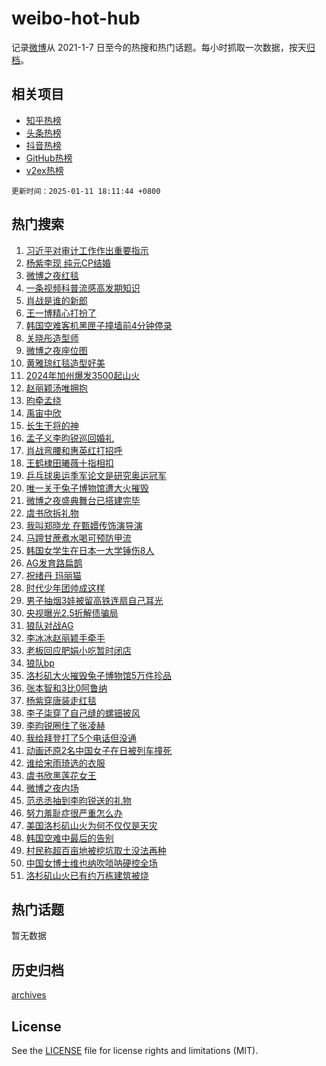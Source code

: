 # weibo-hot-hub

记录[微博](https://www.weibo.com)从 2021-1-7 日至今的热搜和热门话题。每小时抓取一次数据，按天[归档](archives)。

## 相关项目

- [知乎热榜](https://github.com/lonnyzhang423/zhihu-hot-hub)
- [头条热榜](https://github.com/lonnyzhang423/toutiao-hot-hub)
- [抖音热榜](https://github.com/lonnyzhang423/douyin-hot-hub)
- [GitHub热榜](https://github.com/lonnyzhang423/github-hot-hub)
- [v2ex热榜](https://github.com/lonnyzhang423/v2ex-hot-hub)


`更新时间：2025-01-11 18:11:44 +0800`

## 热门搜索

1. [习近平对审计工作作出重要指示](https://m.weibo.cn/search?containerid=100103type%3D1%26t%3D10%26q%3D%23%E4%B9%A0%E8%BF%91%E5%B9%B3%E5%AF%B9%E5%AE%A1%E8%AE%A1%E5%B7%A5%E4%BD%9C%E4%BD%9C%E5%87%BA%E9%87%8D%E8%A6%81%E6%8C%87%E7%A4%BA%23&stream_entry_id=51&isnewpage=1&extparam=seat%3D1%26filter_type%3Drealtimehot%26stream_entry_id%3D51%26c_type%3D51%26pos%3D0%26q%3D%2523%25E4%25B9%25A0%25E8%25BF%2591%25E5%25B9%25B3%25E5%25AF%25B9%25E5%25AE%25A1%25E8%25AE%25A1%25E5%25B7%25A5%25E4%25BD%259C%25E4%25BD%259C%25E5%2587%25BA%25E9%2587%258D%25E8%25A6%2581%25E6%258C%2587%25E7%25A4%25BA%2523%26cate%3D10103%26dgr%3D0%26display_time%3D1736590302%26pre_seqid%3D1736590302940062183935)
1. [杨紫李现 纯元CP结婚](https://m.weibo.cn/search?containerid=100103type%3D1%26t%3D10%26q%3D%E6%9D%A8%E7%B4%AB%E6%9D%8E%E7%8E%B0+%E7%BA%AF%E5%85%83CP%E7%BB%93%E5%A9%9A&stream_entry_id=31&isnewpage=1&extparam=seat%3D1%26filter_type%3Drealtimehot%26c_type%3D31%26flag%3D4%26realpos%3D1%26stream_entry_id%3D31%26cate%3D5001%26lcate%3D5001%26pos%3D0%26q%3D%25E6%259D%25A8%25E7%25B4%25AB%25E6%259D%258E%25E7%258E%25B0%2520%25E7%25BA%25AF%25E5%2585%2583CP%25E7%25BB%2593%25E5%25A9%259A%26band_rank%3D1%26dgr%3D0%26display_time%3D1736590302%26pre_seqid%3D1736590302940062183935)
1. [微博之夜红毯](https://m.weibo.cn/search?containerid=100103type%3D1%26t%3D10%26q%3D%E5%BE%AE%E5%8D%9A%E4%B9%8B%E5%A4%9C%E7%BA%A2%E6%AF%AF&stream_entry_id=31&isnewpage=1&extparam=seat%3D1%26filter_type%3Drealtimehot%26c_type%3D31%26flag%3D4%26realpos%3D2%26stream_entry_id%3D31%26cate%3D5001%26lcate%3D5001%26pos%3D1%26q%3D%25E5%25BE%25AE%25E5%258D%259A%25E4%25B9%258B%25E5%25A4%259C%25E7%25BA%25A2%25E6%25AF%25AF%26band_rank%3D2%26dgr%3D0%26display_time%3D1736590302%26pre_seqid%3D1736590302940062183935)
1. [一条视频科普流感高发期知识](https://m.weibo.cn/search?containerid=100103type%3D1%26t%3D10%26q%3D%23%E4%B8%80%E6%9D%A1%E8%A7%86%E9%A2%91%E7%A7%91%E6%99%AE%E6%B5%81%E6%84%9F%E9%AB%98%E5%8F%91%E6%9C%9F%E7%9F%A5%E8%AF%86%23&stream_entry_id=31&isnewpage=1&extparam=seat%3D1%26filter_type%3Drealtimehot%26c_type%3D31%26flag%3D0%26realpos%3D3%26stream_entry_id%3D31%26cate%3D5001%26lcate%3D5001%26pos%3D2%26q%3D%2523%25E4%25B8%2580%25E6%259D%25A1%25E8%25A7%2586%25E9%25A2%2591%25E7%25A7%2591%25E6%2599%25AE%25E6%25B5%2581%25E6%2584%259F%25E9%25AB%2598%25E5%258F%2591%25E6%259C%259F%25E7%259F%25A5%25E8%25AF%2586%2523%26band_rank%3D3%26dgr%3D0%26display_time%3D1736590302%26pre_seqid%3D1736590302940062183935)
1. [肖战是谁的新郎](https://m.weibo.cn/search?containerid=100103type%3D1%26t%3D10%26q%3D%E8%82%96%E6%88%98%E6%98%AF%E8%B0%81%E7%9A%84%E6%96%B0%E9%83%8E&stream_entry_id=31&isnewpage=1&extparam=seat%3D1%26filter_type%3Drealtimehot%26c_type%3D31%26flag%3D1%26realpos%3D4%26stream_entry_id%3D31%26cate%3D5001%26lcate%3D5001%26pos%3D3%26q%3D%25E8%2582%2596%25E6%2588%2598%25E6%2598%25AF%25E8%25B0%2581%25E7%259A%2584%25E6%2596%25B0%25E9%2583%258E%26band_rank%3D4%26dgr%3D0%26display_time%3D1736590302%26pre_seqid%3D1736590302940062183935)
1. [王一博精心打扮了](https://m.weibo.cn/search?containerid=100103type%3D1%26t%3D10%26q%3D%E7%8E%8B%E4%B8%80%E5%8D%9A%E7%B2%BE%E5%BF%83%E6%89%93%E6%89%AE%E4%BA%86&stream_entry_id=31&isnewpage=1&extparam=seat%3D1%26filter_type%3Drealtimehot%26c_type%3D31%26flag%3D2%26realpos%3D5%26stream_entry_id%3D31%26cate%3D5001%26lcate%3D5001%26pos%3D4%26q%3D%25E7%258E%258B%25E4%25B8%2580%25E5%258D%259A%25E7%25B2%25BE%25E5%25BF%2583%25E6%2589%2593%25E6%2589%25AE%25E4%25BA%2586%26band_rank%3D5%26dgr%3D0%26display_time%3D1736590302%26pre_seqid%3D1736590302940062183935)
1. [韩国空难客机黑匣子撞墙前4分钟停录](https://m.weibo.cn/search?containerid=100103type%3D1%26t%3D10%26q%3D%23%E9%9F%A9%E5%9B%BD%E7%A9%BA%E9%9A%BE%E5%AE%A2%E6%9C%BA%E9%BB%91%E5%8C%A3%E5%AD%90%E6%92%9E%E5%A2%99%E5%89%8D4%E5%88%86%E9%92%9F%E5%81%9C%E5%BD%95%23&stream_entry_id=31&isnewpage=1&extparam=seat%3D1%26filter_type%3Drealtimehot%26c_type%3D31%26flag%3D0%26realpos%3D6%26stream_entry_id%3D31%26cate%3D5001%26lcate%3D5001%26pos%3D5%26q%3D%2523%25E9%259F%25A9%25E5%259B%25BD%25E7%25A9%25BA%25E9%259A%25BE%25E5%25AE%25A2%25E6%259C%25BA%25E9%25BB%2591%25E5%258C%25A3%25E5%25AD%2590%25E6%2592%259E%25E5%25A2%2599%25E5%2589%258D4%25E5%2588%2586%25E9%2592%259F%25E5%2581%259C%25E5%25BD%2595%2523%26band_rank%3D6%26dgr%3D0%26display_time%3D1736590302%26pre_seqid%3D1736590302940062183935)
1. [关晓彤造型师](https://m.weibo.cn/search?containerid=100103type%3D1%26t%3D10%26q%3D%E5%85%B3%E6%99%93%E5%BD%A4%E9%80%A0%E5%9E%8B%E5%B8%88&stream_entry_id=31&isnewpage=1&extparam=seat%3D1%26filter_type%3Drealtimehot%26c_type%3D31%26flag%3D1%26realpos%3D7%26stream_entry_id%3D31%26cate%3D5001%26lcate%3D5001%26pos%3D6%26q%3D%25E5%2585%25B3%25E6%2599%2593%25E5%25BD%25A4%25E9%2580%25A0%25E5%259E%258B%25E5%25B8%2588%26band_rank%3D7%26dgr%3D0%26display_time%3D1736590302%26pre_seqid%3D1736590302940062183935)
1. [微博之夜座位图](https://m.weibo.cn/search?containerid=100103type%3D1%26t%3D10%26q%3D%E5%BE%AE%E5%8D%9A%E4%B9%8B%E5%A4%9C%E5%BA%A7%E4%BD%8D%E5%9B%BE&stream_entry_id=31&isnewpage=1&extparam=seat%3D1%26filter_type%3Drealtimehot%26c_type%3D31%26flag%3D2%26realpos%3D8%26stream_entry_id%3D31%26cate%3D5001%26lcate%3D5001%26pos%3D7%26q%3D%25E5%25BE%25AE%25E5%258D%259A%25E4%25B9%258B%25E5%25A4%259C%25E5%25BA%25A7%25E4%25BD%258D%25E5%259B%25BE%26band_rank%3D8%26dgr%3D0%26display_time%3D1736590302%26pre_seqid%3D1736590302940062183935)
1. [黄雅琼红毯造型好美](https://m.weibo.cn/search?containerid=100103type%3D1%26t%3D10%26q%3D%23%E9%BB%84%E9%9B%85%E7%90%BC%E7%BA%A2%E6%AF%AF%E9%80%A0%E5%9E%8B%E5%A5%BD%E7%BE%8E%23&stream_entry_id=31&isnewpage=1&extparam=seat%3D1%26filter_type%3Drealtimehot%26c_type%3D31%26flag%3D0%26realpos%3D9%26stream_entry_id%3D31%26cate%3D5001%26lcate%3D5001%26pos%3D8%26q%3D%2523%25E9%25BB%2584%25E9%259B%2585%25E7%2590%25BC%25E7%25BA%25A2%25E6%25AF%25AF%25E9%2580%25A0%25E5%259E%258B%25E5%25A5%25BD%25E7%25BE%258E%2523%26band_rank%3D9%26dgr%3D0%26display_time%3D1736590302%26pre_seqid%3D1736590302940062183935)
1. [2024年加州爆发3500起山火](https://m.weibo.cn/search?containerid=100103type%3D1%26t%3D10%26q%3D%232024%E5%B9%B4%E5%8A%A0%E5%B7%9E%E7%88%86%E5%8F%913500%E8%B5%B7%E5%B1%B1%E7%81%AB%23&stream_entry_id=31&isnewpage=1&extparam=seat%3D1%26filter_type%3Drealtimehot%26c_type%3D31%26flag%3D1%26realpos%3D10%26stream_entry_id%3D31%26cate%3D5001%26lcate%3D5001%26pos%3D9%26q%3D%25232024%25E5%25B9%25B4%25E5%258A%25A0%25E5%25B7%259E%25E7%2588%2586%25E5%258F%25913500%25E8%25B5%25B7%25E5%25B1%25B1%25E7%2581%25AB%2523%26band_rank%3D10%26dgr%3D0%26display_time%3D1736590302%26pre_seqid%3D1736590302940062183935)
1. [赵丽颖汤唯拥抱](https://m.weibo.cn/search?containerid=100103type%3D1%26t%3D10%26q%3D%23%E8%B5%B5%E4%B8%BD%E9%A2%96%E6%B1%A4%E5%94%AF%E6%8B%A5%E6%8A%B1%23&stream_entry_id=31&isnewpage=1&extparam=seat%3D1%26filter_type%3Drealtimehot%26c_type%3D31%26flag%3D1%26realpos%3D11%26stream_entry_id%3D31%26cate%3D5001%26lcate%3D5001%26pos%3D10%26q%3D%2523%25E8%25B5%25B5%25E4%25B8%25BD%25E9%25A2%2596%25E6%25B1%25A4%25E5%2594%25AF%25E6%258B%25A5%25E6%258A%25B1%2523%26band_rank%3D11%26dgr%3D0%26display_time%3D1736590302%26pre_seqid%3D1736590302940062183935)
1. [昀牵孟绕](https://m.weibo.cn/search?containerid=100103type%3D1%26t%3D10%26q%3D%23%E6%98%80%E7%89%B5%E5%AD%9F%E7%BB%95%23&stream_entry_id=31&isnewpage=1&extparam=seat%3D1%26filter_type%3Drealtimehot%26c_type%3D31%26flag%3D2%26realpos%3D12%26stream_entry_id%3D31%26cate%3D5001%26lcate%3D5001%26pos%3D11%26q%3D%2523%25E6%2598%2580%25E7%2589%25B5%25E5%25AD%259F%25E7%25BB%2595%2523%26band_rank%3D12%26dgr%3D0%26display_time%3D1736590302%26pre_seqid%3D1736590302940062183935)
1. [禹宙中欣](https://m.weibo.cn/search?containerid=100103type%3D1%26t%3D10%26q%3D%E7%A6%B9%E5%AE%99%E4%B8%AD%E6%AC%A3&stream_entry_id=31&isnewpage=1&extparam=seat%3D1%26filter_type%3Drealtimehot%26c_type%3D31%26flag%3D1%26realpos%3D13%26stream_entry_id%3D31%26cate%3D5001%26lcate%3D5001%26pos%3D12%26q%3D%25E7%25A6%25B9%25E5%25AE%2599%25E4%25B8%25AD%25E6%25AC%25A3%26band_rank%3D13%26dgr%3D0%26display_time%3D1736590302%26pre_seqid%3D1736590302940062183935)
1. [长生干将的神](https://m.weibo.cn/search?containerid=100103type%3D1%26t%3D10%26q%3D%23%E9%95%BF%E7%94%9F%E5%B9%B2%E5%B0%86%E7%9A%84%E7%A5%9E%23&stream_entry_id=31&isnewpage=1&extparam=seat%3D1%26filter_type%3Drealtimehot%26c_type%3D31%26flag%3D1%26realpos%3D14%26stream_entry_id%3D31%26cate%3D5001%26lcate%3D5001%26pos%3D13%26q%3D%2523%25E9%2595%25BF%25E7%2594%259F%25E5%25B9%25B2%25E5%25B0%2586%25E7%259A%2584%25E7%25A5%259E%2523%26band_rank%3D14%26dgr%3D0%26display_time%3D1736590302%26pre_seqid%3D1736590302940062183935)
1. [孟子义李昀锐巡回婚礼](https://m.weibo.cn/search?containerid=100103type%3D1%26t%3D10%26q%3D%23%E5%AD%9F%E5%AD%90%E4%B9%89%E6%9D%8E%E6%98%80%E9%94%90%E5%B7%A1%E5%9B%9E%E5%A9%9A%E7%A4%BC%23&stream_entry_id=31&isnewpage=1&extparam=seat%3D1%26filter_type%3Drealtimehot%26c_type%3D31%26flag%3D1%26realpos%3D15%26stream_entry_id%3D31%26cate%3D5001%26lcate%3D5001%26pos%3D14%26q%3D%2523%25E5%25AD%259F%25E5%25AD%2590%25E4%25B9%2589%25E6%259D%258E%25E6%2598%2580%25E9%2594%2590%25E5%25B7%25A1%25E5%259B%259E%25E5%25A9%259A%25E7%25A4%25BC%2523%26band_rank%3D15%26dgr%3D0%26display_time%3D1736590302%26pre_seqid%3D1736590302940062183935)
1. [肖战弯腰和惠英红打招呼](https://m.weibo.cn/search?containerid=100103type%3D1%26t%3D10%26q%3D%23%E8%82%96%E6%88%98%E5%BC%AF%E8%85%B0%E5%92%8C%E6%83%A0%E8%8B%B1%E7%BA%A2%E6%89%93%E6%8B%9B%E5%91%BC%23&stream_entry_id=31&isnewpage=1&extparam=seat%3D1%26filter_type%3Drealtimehot%26c_type%3D31%26flag%3D1%26realpos%3D16%26stream_entry_id%3D31%26cate%3D5001%26lcate%3D5001%26pos%3D15%26q%3D%2523%25E8%2582%2596%25E6%2588%2598%25E5%25BC%25AF%25E8%2585%25B0%25E5%2592%258C%25E6%2583%25A0%25E8%258B%25B1%25E7%25BA%25A2%25E6%2589%2593%25E6%258B%259B%25E5%2591%25BC%2523%26band_rank%3D16%26dgr%3D0%26display_time%3D1736590302%26pre_seqid%3D1736590302940062183935)
1. [王鹤棣田曦薇十指相扣](https://m.weibo.cn/search?containerid=100103type%3D1%26t%3D10%26q%3D%23%E7%8E%8B%E9%B9%A4%E6%A3%A3%E7%94%B0%E6%9B%A6%E8%96%87%E5%8D%81%E6%8C%87%E7%9B%B8%E6%89%A3%23&stream_entry_id=31&isnewpage=1&extparam=seat%3D1%26filter_type%3Drealtimehot%26c_type%3D31%26flag%3D2%26realpos%3D17%26stream_entry_id%3D31%26cate%3D5001%26lcate%3D5001%26pos%3D16%26q%3D%2523%25E7%258E%258B%25E9%25B9%25A4%25E6%25A3%25A3%25E7%2594%25B0%25E6%259B%25A6%25E8%2596%2587%25E5%258D%2581%25E6%258C%2587%25E7%259B%25B8%25E6%2589%25A3%2523%26band_rank%3D17%26dgr%3D0%26display_time%3D1736590302%26pre_seqid%3D1736590302940062183935)
1. [乒乓球奥运季军论文是研究奥运冠军](https://m.weibo.cn/search?containerid=100103type%3D1%26t%3D10%26q%3D%23%E4%B9%92%E4%B9%93%E7%90%83%E5%A5%A5%E8%BF%90%E5%AD%A3%E5%86%9B%E8%AE%BA%E6%96%87%E6%98%AF%E7%A0%94%E7%A9%B6%E5%A5%A5%E8%BF%90%E5%86%A0%E5%86%9B%23&stream_entry_id=31&isnewpage=1&extparam=seat%3D1%26filter_type%3Drealtimehot%26c_type%3D31%26flag%3D1%26realpos%3D18%26stream_entry_id%3D31%26cate%3D5001%26lcate%3D5001%26pos%3D17%26q%3D%2523%25E4%25B9%2592%25E4%25B9%2593%25E7%2590%2583%25E5%25A5%25A5%25E8%25BF%2590%25E5%25AD%25A3%25E5%2586%259B%25E8%25AE%25BA%25E6%2596%2587%25E6%2598%25AF%25E7%25A0%2594%25E7%25A9%25B6%25E5%25A5%25A5%25E8%25BF%2590%25E5%2586%25A0%25E5%2586%259B%2523%26band_rank%3D18%26dgr%3D0%26display_time%3D1736590302%26pre_seqid%3D1736590302940062183935)
1. [唯一关于兔子博物馆遭大火摧毁](https://m.weibo.cn/search?containerid=100103type%3D1%26t%3D10%26q%3D%23%E5%94%AF%E4%B8%80%E5%85%B3%E4%BA%8E%E5%85%94%E5%AD%90%E5%8D%9A%E7%89%A9%E9%A6%86%E9%81%AD%E5%A4%A7%E7%81%AB%E6%91%A7%E6%AF%81%23&stream_entry_id=31&isnewpage=1&extparam=seat%3D1%26filter_type%3Drealtimehot%26c_type%3D31%26flag%3D0%26realpos%3D19%26stream_entry_id%3D31%26cate%3D5001%26lcate%3D5001%26pos%3D18%26q%3D%2523%25E5%2594%25AF%25E4%25B8%2580%25E5%2585%25B3%25E4%25BA%258E%25E5%2585%2594%25E5%25AD%2590%25E5%258D%259A%25E7%2589%25A9%25E9%25A6%2586%25E9%2581%25AD%25E5%25A4%25A7%25E7%2581%25AB%25E6%2591%25A7%25E6%25AF%2581%2523%26band_rank%3D19%26dgr%3D0%26display_time%3D1736590302%26pre_seqid%3D1736590302940062183935)
1. [微博之夜盛典舞台已搭建完毕](https://m.weibo.cn/search?containerid=100103type%3D1%26t%3D10%26q%3D%23%E5%BE%AE%E5%8D%9A%E4%B9%8B%E5%A4%9C%E7%9B%9B%E5%85%B8%E8%88%9E%E5%8F%B0%E5%B7%B2%E6%90%AD%E5%BB%BA%E5%AE%8C%E6%AF%95%23&stream_entry_id=31&isnewpage=1&extparam=seat%3D1%26filter_type%3Drealtimehot%26c_type%3D31%26flag%3D1%26realpos%3D20%26stream_entry_id%3D31%26cate%3D5001%26lcate%3D5001%26pos%3D19%26q%3D%2523%25E5%25BE%25AE%25E5%258D%259A%25E4%25B9%258B%25E5%25A4%259C%25E7%259B%259B%25E5%2585%25B8%25E8%2588%259E%25E5%258F%25B0%25E5%25B7%25B2%25E6%2590%25AD%25E5%25BB%25BA%25E5%25AE%258C%25E6%25AF%2595%2523%26band_rank%3D20%26dgr%3D0%26display_time%3D1736590302%26pre_seqid%3D1736590302940062183935)
1. [虞书欣拆礼物](https://m.weibo.cn/search?containerid=100103type%3D1%26t%3D10%26q%3D%E8%99%9E%E4%B9%A6%E6%AC%A3%E6%8B%86%E7%A4%BC%E7%89%A9&stream_entry_id=31&isnewpage=1&extparam=seat%3D1%26filter_type%3Drealtimehot%26c_type%3D31%26flag%3D1%26realpos%3D21%26stream_entry_id%3D31%26cate%3D5001%26lcate%3D5001%26pos%3D20%26q%3D%25E8%2599%259E%25E4%25B9%25A6%25E6%25AC%25A3%25E6%258B%2586%25E7%25A4%25BC%25E7%2589%25A9%26band_rank%3D21%26dgr%3D0%26display_time%3D1736590302%26pre_seqid%3D1736590302940062183935)
1. [我叫郑晓龙 在甄嬛传饰演导演](https://m.weibo.cn/search?containerid=100103type%3D1%26t%3D10%26q%3D%E6%88%91%E5%8F%AB%E9%83%91%E6%99%93%E9%BE%99+%E5%9C%A8%E7%94%84%E5%AC%9B%E4%BC%A0%E9%A5%B0%E6%BC%94%E5%AF%BC%E6%BC%94&stream_entry_id=31&isnewpage=1&extparam=seat%3D1%26filter_type%3Drealtimehot%26c_type%3D31%26flag%3D1%26realpos%3D22%26stream_entry_id%3D31%26cate%3D5001%26lcate%3D5001%26pos%3D21%26q%3D%25E6%2588%2591%25E5%258F%25AB%25E9%2583%2591%25E6%2599%2593%25E9%25BE%2599%2520%25E5%259C%25A8%25E7%2594%2584%25E5%25AC%259B%25E4%25BC%25A0%25E9%25A5%25B0%25E6%25BC%2594%25E5%25AF%25BC%25E6%25BC%2594%26band_rank%3D22%26dgr%3D0%26display_time%3D1736590302%26pre_seqid%3D1736590302940062183935)
1. [马蹄甘蔗煮水喝可预防甲流](https://m.weibo.cn/search?containerid=100103type%3D1%26t%3D10%26q%3D%23%E9%A9%AC%E8%B9%84%E7%94%98%E8%94%97%E7%85%AE%E6%B0%B4%E5%96%9D%E5%8F%AF%E9%A2%84%E9%98%B2%E7%94%B2%E6%B5%81%23&stream_entry_id=31&isnewpage=1&extparam=seat%3D1%26filter_type%3Drealtimehot%26c_type%3D31%26flag%3D1%26realpos%3D23%26stream_entry_id%3D31%26cate%3D5001%26lcate%3D5001%26pos%3D22%26q%3D%2523%25E9%25A9%25AC%25E8%25B9%2584%25E7%2594%2598%25E8%2594%2597%25E7%2585%25AE%25E6%25B0%25B4%25E5%2596%259D%25E5%258F%25AF%25E9%25A2%2584%25E9%2598%25B2%25E7%2594%25B2%25E6%25B5%2581%2523%26band_rank%3D23%26dgr%3D0%26display_time%3D1736590302%26pre_seqid%3D1736590302940062183935)
1. [韩国女学生在日本一大学锤伤8人](https://m.weibo.cn/search?containerid=100103type%3D1%26t%3D10%26q%3D%23%E9%9F%A9%E5%9B%BD%E5%A5%B3%E5%AD%A6%E7%94%9F%E5%9C%A8%E6%97%A5%E6%9C%AC%E4%B8%80%E5%A4%A7%E5%AD%A6%E9%94%A4%E4%BC%A48%E4%BA%BA%23&stream_entry_id=31&isnewpage=1&extparam=seat%3D1%26filter_type%3Drealtimehot%26c_type%3D31%26flag%3D1%26realpos%3D24%26stream_entry_id%3D31%26cate%3D5001%26lcate%3D5001%26pos%3D23%26q%3D%2523%25E9%259F%25A9%25E5%259B%25BD%25E5%25A5%25B3%25E5%25AD%25A6%25E7%2594%259F%25E5%259C%25A8%25E6%2597%25A5%25E6%259C%25AC%25E4%25B8%2580%25E5%25A4%25A7%25E5%25AD%25A6%25E9%2594%25A4%25E4%25BC%25A48%25E4%25BA%25BA%2523%26band_rank%3D24%26dgr%3D0%26display_time%3D1736590302%26pre_seqid%3D1736590302940062183935)
1. [AG发育路扁鹊](https://m.weibo.cn/search?containerid=100103type%3D1%26t%3D10%26q%3D%23AG%E5%8F%91%E8%82%B2%E8%B7%AF%E6%89%81%E9%B9%8A%23&stream_entry_id=31&isnewpage=1&extparam=seat%3D1%26filter_type%3Drealtimehot%26c_type%3D31%26flag%3D1%26realpos%3D25%26stream_entry_id%3D31%26cate%3D5001%26lcate%3D5001%26pos%3D24%26q%3D%2523AG%25E5%258F%2591%25E8%2582%25B2%25E8%25B7%25AF%25E6%2589%2581%25E9%25B9%258A%2523%26band_rank%3D25%26dgr%3D0%26display_time%3D1736590302%26pre_seqid%3D1736590302940062183935)
1. [祝绪丹 玛丽猫](https://m.weibo.cn/search?containerid=100103type%3D1%26t%3D10%26q%3D%E7%A5%9D%E7%BB%AA%E4%B8%B9+%E7%8E%9B%E4%B8%BD%E7%8C%AB&stream_entry_id=31&isnewpage=1&extparam=seat%3D1%26filter_type%3Drealtimehot%26c_type%3D31%26flag%3D0%26realpos%3D26%26stream_entry_id%3D31%26cate%3D5001%26lcate%3D5001%26pos%3D25%26q%3D%25E7%25A5%259D%25E7%25BB%25AA%25E4%25B8%25B9%2520%25E7%258E%259B%25E4%25B8%25BD%25E7%258C%25AB%26band_rank%3D26%26dgr%3D0%26display_time%3D1736590302%26pre_seqid%3D1736590302940062183935)
1. [时代少年团帅成这样](https://m.weibo.cn/search?containerid=100103type%3D1%26t%3D10%26q%3D%23%E6%97%B6%E4%BB%A3%E5%B0%91%E5%B9%B4%E5%9B%A2%E5%B8%85%E6%88%90%E8%BF%99%E6%A0%B7%23&stream_entry_id=31&isnewpage=1&extparam=seat%3D1%26filter_type%3Drealtimehot%26c_type%3D31%26flag%3D1%26realpos%3D27%26stream_entry_id%3D31%26cate%3D5001%26lcate%3D5001%26pos%3D26%26q%3D%2523%25E6%2597%25B6%25E4%25BB%25A3%25E5%25B0%2591%25E5%25B9%25B4%25E5%259B%25A2%25E5%25B8%2585%25E6%2588%2590%25E8%25BF%2599%25E6%25A0%25B7%2523%26band_rank%3D27%26dgr%3D0%26display_time%3D1736590302%26pre_seqid%3D1736590302940062183935)
1. [男子抽烟3娃被留高铁连扇自己耳光](https://m.weibo.cn/search?containerid=100103type%3D1%26t%3D10%26q%3D%23%E7%94%B7%E5%AD%90%E6%8A%BD%E7%83%9F3%E5%A8%83%E8%A2%AB%E7%95%99%E9%AB%98%E9%93%81%E8%BF%9E%E6%89%87%E8%87%AA%E5%B7%B1%E8%80%B3%E5%85%89%23&stream_entry_id=31&isnewpage=1&extparam=seat%3D1%26filter_type%3Drealtimehot%26c_type%3D31%26flag%3D0%26realpos%3D28%26stream_entry_id%3D31%26cate%3D5001%26lcate%3D5001%26pos%3D27%26q%3D%2523%25E7%2594%25B7%25E5%25AD%2590%25E6%258A%25BD%25E7%2583%259F3%25E5%25A8%2583%25E8%25A2%25AB%25E7%2595%2599%25E9%25AB%2598%25E9%2593%2581%25E8%25BF%259E%25E6%2589%2587%25E8%2587%25AA%25E5%25B7%25B1%25E8%2580%25B3%25E5%2585%2589%2523%26band_rank%3D28%26dgr%3D0%26display_time%3D1736590302%26pre_seqid%3D1736590302940062183935)
1. [央视曝光2.5折解债骗局](https://m.weibo.cn/search?containerid=100103type%3D1%26t%3D10%26q%3D%23%E5%A4%AE%E8%A7%86%E6%9B%9D%E5%85%892.5%E6%8A%98%E8%A7%A3%E5%80%BA%E9%AA%97%E5%B1%80%23&stream_entry_id=31&isnewpage=1&extparam=seat%3D1%26filter_type%3Drealtimehot%26c_type%3D31%26flag%3D1%26realpos%3D29%26stream_entry_id%3D31%26cate%3D5001%26lcate%3D5001%26pos%3D28%26q%3D%2523%25E5%25A4%25AE%25E8%25A7%2586%25E6%259B%259D%25E5%2585%25892.5%25E6%258A%2598%25E8%25A7%25A3%25E5%2580%25BA%25E9%25AA%2597%25E5%25B1%2580%2523%26band_rank%3D29%26dgr%3D0%26display_time%3D1736590302%26pre_seqid%3D1736590302940062183935)
1. [狼队对战AG](https://m.weibo.cn/search?containerid=100103type%3D1%26t%3D10%26q%3D%23%E7%8B%BC%E9%98%9F%E5%AF%B9%E6%88%98AG%23&stream_entry_id=31&isnewpage=1&extparam=seat%3D1%26filter_type%3Drealtimehot%26c_type%3D31%26flag%3D0%26realpos%3D30%26stream_entry_id%3D31%26cate%3D5001%26lcate%3D5001%26pos%3D29%26q%3D%2523%25E7%258B%25BC%25E9%2598%259F%25E5%25AF%25B9%25E6%2588%2598AG%2523%26band_rank%3D30%26dgr%3D0%26display_time%3D1736590302%26pre_seqid%3D1736590302940062183935)
1. [李冰冰赵丽颖手牵手](https://m.weibo.cn/search?containerid=100103type%3D1%26t%3D10%26q%3D%E6%9D%8E%E5%86%B0%E5%86%B0%E8%B5%B5%E4%B8%BD%E9%A2%96%E6%89%8B%E7%89%B5%E6%89%8B&stream_entry_id=31&isnewpage=1&extparam=seat%3D1%26filter_type%3Drealtimehot%26c_type%3D31%26flag%3D1%26realpos%3D31%26stream_entry_id%3D31%26cate%3D5001%26lcate%3D5001%26pos%3D30%26q%3D%25E6%259D%258E%25E5%2586%25B0%25E5%2586%25B0%25E8%25B5%25B5%25E4%25B8%25BD%25E9%25A2%2596%25E6%2589%258B%25E7%2589%25B5%25E6%2589%258B%26band_rank%3D31%26dgr%3D0%26display_time%3D1736590302%26pre_seqid%3D1736590302940062183935)
1. [老板回应肥娟小吃暂时闭店](https://m.weibo.cn/search?containerid=100103type%3D1%26t%3D10%26q%3D%23%E8%80%81%E6%9D%BF%E5%9B%9E%E5%BA%94%E8%82%A5%E5%A8%9F%E5%B0%8F%E5%90%83%E6%9A%82%E6%97%B6%E9%97%AD%E5%BA%97%23&stream_entry_id=31&isnewpage=1&extparam=seat%3D1%26filter_type%3Drealtimehot%26c_type%3D31%26flag%3D1%26realpos%3D32%26stream_entry_id%3D31%26cate%3D5001%26lcate%3D5001%26pos%3D31%26q%3D%2523%25E8%2580%2581%25E6%259D%25BF%25E5%259B%259E%25E5%25BA%2594%25E8%2582%25A5%25E5%25A8%259F%25E5%25B0%258F%25E5%2590%2583%25E6%259A%2582%25E6%2597%25B6%25E9%2597%25AD%25E5%25BA%2597%2523%26band_rank%3D32%26dgr%3D0%26display_time%3D1736590302%26pre_seqid%3D1736590302940062183935)
1. [狼队bp](https://m.weibo.cn/search?containerid=100103type%3D1%26t%3D10%26q%3D%E7%8B%BC%E9%98%9Fbp&stream_entry_id=31&isnewpage=1&extparam=seat%3D1%26filter_type%3Drealtimehot%26c_type%3D31%26flag%3D1%26realpos%3D33%26stream_entry_id%3D31%26cate%3D5001%26lcate%3D5001%26pos%3D32%26q%3D%25E7%258B%25BC%25E9%2598%259Fbp%26band_rank%3D33%26dgr%3D0%26display_time%3D1736590302%26pre_seqid%3D1736590302940062183935)
1. [洛杉矶大火摧毁兔子博物馆5万件珍品](https://m.weibo.cn/search?containerid=100103type%3D1%26t%3D10%26q%3D%23%E6%B4%9B%E6%9D%89%E7%9F%B6%E5%A4%A7%E7%81%AB%E6%91%A7%E6%AF%81%E5%85%94%E5%AD%90%E5%8D%9A%E7%89%A9%E9%A6%865%E4%B8%87%E4%BB%B6%E7%8F%8D%E5%93%81%23&stream_entry_id=31&isnewpage=1&extparam=seat%3D1%26filter_type%3Drealtimehot%26c_type%3D31%26flag%3D0%26realpos%3D34%26stream_entry_id%3D31%26cate%3D5001%26lcate%3D5001%26pos%3D33%26q%3D%2523%25E6%25B4%259B%25E6%259D%2589%25E7%259F%25B6%25E5%25A4%25A7%25E7%2581%25AB%25E6%2591%25A7%25E6%25AF%2581%25E5%2585%2594%25E5%25AD%2590%25E5%258D%259A%25E7%2589%25A9%25E9%25A6%25865%25E4%25B8%2587%25E4%25BB%25B6%25E7%258F%258D%25E5%2593%2581%2523%26band_rank%3D34%26dgr%3D0%26display_time%3D1736590302%26pre_seqid%3D1736590302940062183935)
1. [张本智和3比0阿鲁纳](https://m.weibo.cn/search?containerid=100103type%3D1%26t%3D10%26q%3D%23%E5%BC%A0%E6%9C%AC%E6%99%BA%E5%92%8C3%E6%AF%940%E9%98%BF%E9%B2%81%E7%BA%B3%23&stream_entry_id=31&isnewpage=1&extparam=seat%3D1%26filter_type%3Drealtimehot%26c_type%3D31%26flag%3D1%26realpos%3D35%26stream_entry_id%3D31%26cate%3D5001%26lcate%3D5001%26pos%3D34%26q%3D%2523%25E5%25BC%25A0%25E6%259C%25AC%25E6%2599%25BA%25E5%2592%258C3%25E6%25AF%25940%25E9%2598%25BF%25E9%25B2%2581%25E7%25BA%25B3%2523%26band_rank%3D35%26dgr%3D0%26display_time%3D1736590302%26pre_seqid%3D1736590302940062183935)
1. [杨紫穿唐装走红毯](https://m.weibo.cn/search?containerid=100103type%3D1%26t%3D10%26q%3D%E6%9D%A8%E7%B4%AB%E7%A9%BF%E5%94%90%E8%A3%85%E8%B5%B0%E7%BA%A2%E6%AF%AF&stream_entry_id=31&isnewpage=1&extparam=seat%3D1%26filter_type%3Drealtimehot%26c_type%3D31%26flag%3D1%26realpos%3D36%26stream_entry_id%3D31%26cate%3D5001%26lcate%3D5001%26pos%3D35%26q%3D%25E6%259D%25A8%25E7%25B4%25AB%25E7%25A9%25BF%25E5%2594%2590%25E8%25A3%2585%25E8%25B5%25B0%25E7%25BA%25A2%25E6%25AF%25AF%26band_rank%3D36%26dgr%3D0%26display_time%3D1736590302%26pre_seqid%3D1736590302940062183935)
1. [李子柒穿了自己缝的螺钿披风](https://m.weibo.cn/search?containerid=100103type%3D1%26t%3D10%26q%3D%23%E6%9D%8E%E5%AD%90%E6%9F%92%E7%A9%BF%E4%BA%86%E8%87%AA%E5%B7%B1%E7%BC%9D%E7%9A%84%E8%9E%BA%E9%92%BF%E6%8A%AB%E9%A3%8E%23&stream_entry_id=31&isnewpage=1&extparam=seat%3D1%26filter_type%3Drealtimehot%26c_type%3D31%26flag%3D0%26realpos%3D37%26stream_entry_id%3D31%26cate%3D5001%26lcate%3D5001%26pos%3D36%26q%3D%2523%25E6%259D%258E%25E5%25AD%2590%25E6%259F%2592%25E7%25A9%25BF%25E4%25BA%2586%25E8%2587%25AA%25E5%25B7%25B1%25E7%25BC%259D%25E7%259A%2584%25E8%259E%25BA%25E9%2592%25BF%25E6%258A%25AB%25E9%25A3%258E%2523%26band_rank%3D37%26dgr%3D0%26display_time%3D1736590302%26pre_seqid%3D1736590302940062183935)
1. [李昀锐圈住了张凌赫](https://m.weibo.cn/search?containerid=100103type%3D1%26t%3D10%26q%3D%23%E6%9D%8E%E6%98%80%E9%94%90%E5%9C%88%E4%BD%8F%E4%BA%86%E5%BC%A0%E5%87%8C%E8%B5%AB%23&stream_entry_id=31&isnewpage=1&extparam=seat%3D1%26filter_type%3Drealtimehot%26c_type%3D31%26flag%3D1%26realpos%3D38%26stream_entry_id%3D31%26cate%3D5001%26lcate%3D5001%26pos%3D37%26q%3D%2523%25E6%259D%258E%25E6%2598%2580%25E9%2594%2590%25E5%259C%2588%25E4%25BD%258F%25E4%25BA%2586%25E5%25BC%25A0%25E5%2587%258C%25E8%25B5%25AB%2523%26band_rank%3D38%26dgr%3D0%26display_time%3D1736590302%26pre_seqid%3D1736590302940062183935)
1. [我给拜登打了5个电话但没通](https://m.weibo.cn/search?containerid=100103type%3D1%26t%3D10%26q%3D%23%E6%88%91%E7%BB%99%E6%8B%9C%E7%99%BB%E6%89%93%E4%BA%865%E4%B8%AA%E7%94%B5%E8%AF%9D%E4%BD%86%E6%B2%A1%E9%80%9A%23&stream_entry_id=31&isnewpage=1&extparam=seat%3D1%26filter_type%3Drealtimehot%26c_type%3D31%26flag%3D0%26realpos%3D39%26stream_entry_id%3D31%26cate%3D5001%26lcate%3D5001%26pos%3D38%26q%3D%2523%25E6%2588%2591%25E7%25BB%2599%25E6%258B%259C%25E7%2599%25BB%25E6%2589%2593%25E4%25BA%25865%25E4%25B8%25AA%25E7%2594%25B5%25E8%25AF%259D%25E4%25BD%2586%25E6%25B2%25A1%25E9%2580%259A%2523%26band_rank%3D39%26dgr%3D0%26display_time%3D1736590302%26pre_seqid%3D1736590302940062183935)
1. [动画还原2名中国女子在日被列车撞死](https://m.weibo.cn/search?containerid=100103type%3D1%26t%3D10%26q%3D%23%E5%8A%A8%E7%94%BB%E8%BF%98%E5%8E%9F2%E5%90%8D%E4%B8%AD%E5%9B%BD%E5%A5%B3%E5%AD%90%E5%9C%A8%E6%97%A5%E8%A2%AB%E5%88%97%E8%BD%A6%E6%92%9E%E6%AD%BB%23&stream_entry_id=31&isnewpage=1&extparam=seat%3D1%26filter_type%3Drealtimehot%26c_type%3D31%26flag%3D0%26realpos%3D40%26stream_entry_id%3D31%26cate%3D5001%26lcate%3D5001%26pos%3D39%26q%3D%2523%25E5%258A%25A8%25E7%2594%25BB%25E8%25BF%2598%25E5%258E%259F2%25E5%2590%258D%25E4%25B8%25AD%25E5%259B%25BD%25E5%25A5%25B3%25E5%25AD%2590%25E5%259C%25A8%25E6%2597%25A5%25E8%25A2%25AB%25E5%2588%2597%25E8%25BD%25A6%25E6%2592%259E%25E6%25AD%25BB%2523%26band_rank%3D40%26dgr%3D0%26display_time%3D1736590302%26pre_seqid%3D1736590302940062183935)
1. [谁给宋雨琦选的衣服](https://m.weibo.cn/search?containerid=100103type%3D1%26t%3D10%26q%3D%23%E8%B0%81%E7%BB%99%E5%AE%8B%E9%9B%A8%E7%90%A6%E9%80%89%E7%9A%84%E8%A1%A3%E6%9C%8D%23&stream_entry_id=31&isnewpage=1&extparam=seat%3D1%26filter_type%3Drealtimehot%26c_type%3D31%26flag%3D1%26realpos%3D41%26stream_entry_id%3D31%26cate%3D5001%26lcate%3D5001%26pos%3D40%26q%3D%2523%25E8%25B0%2581%25E7%25BB%2599%25E5%25AE%258B%25E9%259B%25A8%25E7%2590%25A6%25E9%2580%2589%25E7%259A%2584%25E8%25A1%25A3%25E6%259C%258D%2523%26band_rank%3D41%26dgr%3D0%26display_time%3D1736590302%26pre_seqid%3D1736590302940062183935)
1. [虞书欣黑莲花女王](https://m.weibo.cn/search?containerid=100103type%3D1%26t%3D10%26q%3D%23%E8%99%9E%E4%B9%A6%E6%AC%A3%E9%BB%91%E8%8E%B2%E8%8A%B1%E5%A5%B3%E7%8E%8B%23&stream_entry_id=31&isnewpage=1&extparam=seat%3D1%26filter_type%3Drealtimehot%26c_type%3D31%26flag%3D0%26realpos%3D42%26stream_entry_id%3D31%26cate%3D5001%26lcate%3D5001%26pos%3D41%26q%3D%2523%25E8%2599%259E%25E4%25B9%25A6%25E6%25AC%25A3%25E9%25BB%2591%25E8%258E%25B2%25E8%258A%25B1%25E5%25A5%25B3%25E7%258E%258B%2523%26band_rank%3D42%26dgr%3D0%26display_time%3D1736590302%26pre_seqid%3D1736590302940062183935)
1. [微博之夜内场](https://m.weibo.cn/search?containerid=100103type%3D1%26t%3D10%26q%3D%E5%BE%AE%E5%8D%9A%E4%B9%8B%E5%A4%9C%E5%86%85%E5%9C%BA&stream_entry_id=31&isnewpage=1&extparam=seat%3D1%26filter_type%3Drealtimehot%26c_type%3D31%26flag%3D1%26realpos%3D43%26stream_entry_id%3D31%26cate%3D5001%26lcate%3D5001%26pos%3D42%26q%3D%25E5%25BE%25AE%25E5%258D%259A%25E4%25B9%258B%25E5%25A4%259C%25E5%2586%2585%25E5%259C%25BA%26band_rank%3D43%26dgr%3D0%26display_time%3D1736590302%26pre_seqid%3D1736590302940062183935)
1. [范丞丞抽到李昀锐送的礼物](https://m.weibo.cn/search?containerid=100103type%3D1%26t%3D10%26q%3D%23%E8%8C%83%E4%B8%9E%E4%B8%9E%E6%8A%BD%E5%88%B0%E6%9D%8E%E6%98%80%E9%94%90%E9%80%81%E7%9A%84%E7%A4%BC%E7%89%A9%23&stream_entry_id=31&isnewpage=1&extparam=seat%3D1%26filter_type%3Drealtimehot%26c_type%3D31%26flag%3D1%26realpos%3D44%26stream_entry_id%3D31%26cate%3D5001%26lcate%3D5001%26pos%3D43%26q%3D%2523%25E8%258C%2583%25E4%25B8%259E%25E4%25B8%259E%25E6%258A%25BD%25E5%2588%25B0%25E6%259D%258E%25E6%2598%2580%25E9%2594%2590%25E9%2580%2581%25E7%259A%2584%25E7%25A4%25BC%25E7%2589%25A9%2523%26band_rank%3D44%26dgr%3D0%26display_time%3D1736590302%26pre_seqid%3D1736590302940062183935)
1. [努力羞耻症很严重怎么办](https://m.weibo.cn/search?containerid=100103type%3D1%26t%3D10%26q%3D%23%E5%8A%AA%E5%8A%9B%E7%BE%9E%E8%80%BB%E7%97%87%E5%BE%88%E4%B8%A5%E9%87%8D%E6%80%8E%E4%B9%88%E5%8A%9E%23&stream_entry_id=31&isnewpage=1&extparam=seat%3D1%26filter_type%3Drealtimehot%26c_type%3D31%26flag%3D0%26realpos%3D45%26stream_entry_id%3D31%26cate%3D5001%26lcate%3D5001%26pos%3D44%26q%3D%2523%25E5%258A%25AA%25E5%258A%259B%25E7%25BE%259E%25E8%2580%25BB%25E7%2597%2587%25E5%25BE%2588%25E4%25B8%25A5%25E9%2587%258D%25E6%2580%258E%25E4%25B9%2588%25E5%258A%259E%2523%26band_rank%3D45%26dgr%3D0%26display_time%3D1736590302%26pre_seqid%3D1736590302940062183935)
1. [美国洛杉矶山火为何不仅仅是天灾](https://m.weibo.cn/search?containerid=100103type%3D1%26t%3D10%26q%3D%23%E7%BE%8E%E5%9B%BD%E6%B4%9B%E6%9D%89%E7%9F%B6%E5%B1%B1%E7%81%AB%E4%B8%BA%E4%BD%95%E4%B8%8D%E4%BB%85%E4%BB%85%E6%98%AF%E5%A4%A9%E7%81%BE%23&stream_entry_id=31&isnewpage=1&extparam=seat%3D1%26filter_type%3Drealtimehot%26c_type%3D31%26flag%3D0%26realpos%3D46%26stream_entry_id%3D31%26cate%3D5001%26lcate%3D5001%26pos%3D45%26q%3D%2523%25E7%25BE%258E%25E5%259B%25BD%25E6%25B4%259B%25E6%259D%2589%25E7%259F%25B6%25E5%25B1%25B1%25E7%2581%25AB%25E4%25B8%25BA%25E4%25BD%2595%25E4%25B8%258D%25E4%25BB%2585%25E4%25BB%2585%25E6%2598%25AF%25E5%25A4%25A9%25E7%2581%25BE%2523%26band_rank%3D46%26dgr%3D0%26display_time%3D1736590302%26pre_seqid%3D1736590302940062183935)
1. [韩国空难中最后的告别](https://m.weibo.cn/search?containerid=100103type%3D1%26t%3D10%26q%3D%23%E9%9F%A9%E5%9B%BD%E7%A9%BA%E9%9A%BE%E4%B8%AD%E6%9C%80%E5%90%8E%E7%9A%84%E5%91%8A%E5%88%AB%23&stream_entry_id=31&isnewpage=1&extparam=seat%3D1%26filter_type%3Drealtimehot%26c_type%3D31%26flag%3D0%26realpos%3D47%26stream_entry_id%3D31%26cate%3D5001%26lcate%3D5001%26pos%3D46%26q%3D%2523%25E9%259F%25A9%25E5%259B%25BD%25E7%25A9%25BA%25E9%259A%25BE%25E4%25B8%25AD%25E6%259C%2580%25E5%2590%258E%25E7%259A%2584%25E5%2591%258A%25E5%2588%25AB%2523%26band_rank%3D47%26dgr%3D0%26display_time%3D1736590302%26pre_seqid%3D1736590302940062183935)
1. [村民称超百亩地被挖坑取土没法再种](https://m.weibo.cn/search?containerid=100103type%3D1%26t%3D10%26q%3D%23%E6%9D%91%E6%B0%91%E7%A7%B0%E8%B6%85%E7%99%BE%E4%BA%A9%E5%9C%B0%E8%A2%AB%E6%8C%96%E5%9D%91%E5%8F%96%E5%9C%9F%E6%B2%A1%E6%B3%95%E5%86%8D%E7%A7%8D%23&stream_entry_id=31&isnewpage=1&extparam=seat%3D1%26filter_type%3Drealtimehot%26c_type%3D31%26flag%3D0%26realpos%3D48%26stream_entry_id%3D31%26cate%3D5001%26lcate%3D5001%26pos%3D47%26q%3D%2523%25E6%259D%2591%25E6%25B0%2591%25E7%25A7%25B0%25E8%25B6%2585%25E7%2599%25BE%25E4%25BA%25A9%25E5%259C%25B0%25E8%25A2%25AB%25E6%258C%2596%25E5%259D%2591%25E5%258F%2596%25E5%259C%259F%25E6%25B2%25A1%25E6%25B3%2595%25E5%2586%258D%25E7%25A7%258D%2523%26band_rank%3D48%26dgr%3D0%26display_time%3D1736590302%26pre_seqid%3D1736590302940062183935)
1. [中国女博士维也纳吹唢呐硬控全场](https://m.weibo.cn/search?containerid=100103type%3D1%26t%3D10%26q%3D%23%E4%B8%AD%E5%9B%BD%E5%A5%B3%E5%8D%9A%E5%A3%AB%E7%BB%B4%E4%B9%9F%E7%BA%B3%E5%90%B9%E5%94%A2%E5%91%90%E7%A1%AC%E6%8E%A7%E5%85%A8%E5%9C%BA%23&stream_entry_id=31&isnewpage=1&extparam=seat%3D1%26filter_type%3Drealtimehot%26c_type%3D31%26flag%3D0%26realpos%3D49%26stream_entry_id%3D31%26cate%3D5001%26lcate%3D5001%26pos%3D48%26q%3D%2523%25E4%25B8%25AD%25E5%259B%25BD%25E5%25A5%25B3%25E5%258D%259A%25E5%25A3%25AB%25E7%25BB%25B4%25E4%25B9%259F%25E7%25BA%25B3%25E5%2590%25B9%25E5%2594%25A2%25E5%2591%2590%25E7%25A1%25AC%25E6%258E%25A7%25E5%2585%25A8%25E5%259C%25BA%2523%26band_rank%3D49%26dgr%3D0%26display_time%3D1736590302%26pre_seqid%3D1736590302940062183935)
1. [洛杉矶山火已有约万栋建筑被烧](https://m.weibo.cn/search?containerid=100103type%3D1%26t%3D10%26q%3D%E6%B4%9B%E6%9D%89%E7%9F%B6%E5%B1%B1%E7%81%AB%E5%B7%B2%E6%9C%89%E7%BA%A6%E4%B8%87%E6%A0%8B%E5%BB%BA%E7%AD%91%E8%A2%AB%E7%83%A7&stream_entry_id=31&isnewpage=1&extparam=seat%3D1%26filter_type%3Drealtimehot%26c_type%3D31%26flag%3D1%26realpos%3D50%26stream_entry_id%3D31%26cate%3D5001%26lcate%3D5001%26pos%3D49%26q%3D%25E6%25B4%259B%25E6%259D%2589%25E7%259F%25B6%25E5%25B1%25B1%25E7%2581%25AB%25E5%25B7%25B2%25E6%259C%2589%25E7%25BA%25A6%25E4%25B8%2587%25E6%25A0%258B%25E5%25BB%25BA%25E7%25AD%2591%25E8%25A2%25AB%25E7%2583%25A7%26band_rank%3D50%26dgr%3D0%26display_time%3D1736590302%26pre_seqid%3D1736590302940062183935)

## 热门话题

暂无数据

## 历史归档

[archives](archives)

## License

See the [LICENSE](LICENSE) file for license rights and limitations (MIT).

